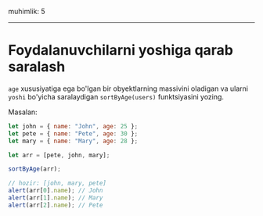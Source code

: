 muhimlik: 5

---

# Foydalanuvchilarni yoshiga qarab saralash

`age` xususiyatiga ega bo'lgan bir obyektlarning massivini oladigan va ularni `yoshi` bo'yicha saralaydigan `sortByAge(users)` funktsiyasini yozing.

Masalan:

```js no-beautify
let john = { name: "John", age: 25 };
let pete = { name: "Pete", age: 30 };
let mary = { name: "Mary", age: 28 };

let arr = [pete, john, mary];

sortByAge(arr);

// hozir: [john, mary, pete]
alert(arr[0].name); // John
alert(arr[1].name); // Mary
alert(arr[2].name); // Pete
```
